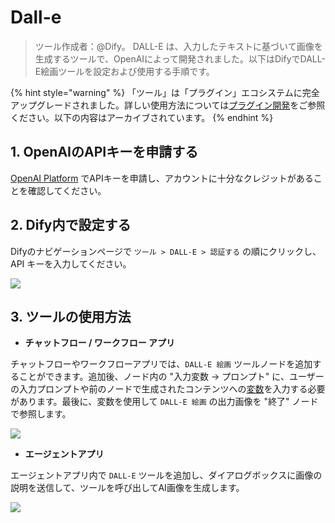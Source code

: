 # Dall-e

> ツール作成者：@Dify。 DALL-E は、入力したテキストに基づいて画像を生成するツールで、OpenAIによって開発されました。以下はDifyでDALL-E絵画ツールを設定および使用する手順です。

{% hint style="warning" %}
「ツール」は「プラグイン」エコシステムに完全アップグレードされました。詳しい使用方法については[プラグイン開発](https://docs.dify.ai/ja-jp/plugins/quick-start/install-plugins)をご参照ください。以下の内容はアーカイブされています。
{% endhint %}

## 1. OpenAIのAPIキーを申請する

[OpenAI Platform](https://platform.openai.com/) でAPIキーを申請し、アカウントに十分なクレジットがあることを確認してください。

## 2. Dify内で設定する

Difyのナビゲーションページで `ツール > DALL-E > 認証する` の順にクリックし、API キーを入力してください。

![](https://assets-docs.dify.ai/dify-enterprise-mintlify/jp/guides/tools/tool-configuration/7d4e6ec0efcad4003d406f537092b5ed.png)

## 3. ツールの使用方法

* **チャットフロー / ワークフロー アプリ**

チャットフローやワークフローアプリでは、`DALL-E 絵画` ツールノードを追加することができます。追加後、ノード内の "入力変数 → プロンプト" に、ユーザーの入力プロンプトや前のノードで生成されたコンテンツへの[変数](https://docs.dify.ai/v/ja-jp/guides/workflow/variables)を入力する必要があります。最後に、変数を使用して `DALL-E 絵画` の出力画像を "終了" ノードで参照します。

![](https://assets-docs.dify.ai/dify-enterprise-mintlify/jp/guides/tools/tool-configuration/5e3a0c1cf5574e3b924d978d080f0849.png)

* **エージェントアプリ**

エージェントアプリ内で `DALL-E` ツールを追加し、ダイアログボックスに画像の説明を送信して、ツールを呼び出してAI画像を生成します。

![](https://assets-docs.dify.ai/dify-enterprise-mintlify/jp/guides/tools/tool-configuration/bf067815b692fc617c4f23f02e687dd9.png)
